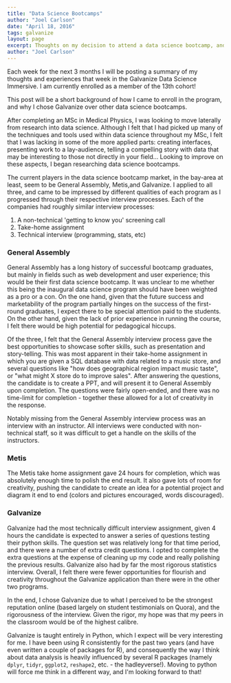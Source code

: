 ```yaml
---
title: "Data Science Bootcamps"
author: "Joel Carlson"
date: "April 18, 2016"
tags: galvanize
layout: page
excerpt: Thoughts on my decision to attend a data science bootcamp, and my perceptions of the application processes for 3 difference camps.
author: "Joel Carlson"
---
```



Each week for the next 3 months I will be posting a summary of my thoughts and experiences that week in the Galvanize Data Science Immersive. I am currently enrolled as a member of the 13th cohort!

This post will be a short background of how I came to enroll in the program, and why I chose Galvanize over other data science bootcamps.

After completing an MSc in Medical Physics, I was looking to move laterally from research into data science. Although I felt that I had picked up many of the techniques and tools used within data science throughout my MSc, I felt that I was lacking in some of the more applied parts: creating interfaces, presenting work to a lay-audience, telling a compelling story with data that may be interesting to those not directly in your field... Looking to improve on these aspects, I began researching data science bootcamps.

The current players in the data science bootcamp market, in the bay-area at least, seem to be General Assembly, Metis,and Galvanize. I applied to all three, and came to be impressed by different qualities of each program as I progressed through their respective interview processes. Each of the companies had roughly similar interview processes:

  1. A non-technical 'getting to know you' screening call
  2. Take-home assignment
  3. Technical interview (programming, stats, etc)

### General Assembly

General Assembly has a long history of successful bootcamp graduates, but mainly in fields such as web development and user experience; this would be their first data science bootcamp. It was unclear to me whether this being the inaugural data science program should have been weighted as a pro or a con. On the one hand, given that the future success and marketability of the program partially hinges on the success of the first-round graduates, I expect there to be special attention paid to the students. On the other hand, given the lack of prior experience in running the course, I felt there would be high potential for pedagogical hiccups.

Of the three, I felt that the General Assembly interview process gave the best opportunities to showcase softer skills, such as presentation and story-telling. This was most apparent in their take-home assignment in which you are given a SQL database with data related to a music store, and several questions like "how does geographical region impact music taste", or "what might X store do to improve sales". After answering the questions, the candidate is to create a PPT, and will present it to General Assembly upon completion. The questions were fairly open-ended, and there was no time-limit for completion - together these allowed for a lot of creativity in the response.

Notably missing from the General Assembly interview process was an interview with an instructor. All interviews were conducted with non-technical staff, so it was difficult to get a handle on the skills of the instructors.

### Metis

The Metis take home assignment gave 24 hours for completion, which was absolutely enough time to polish the end result. It also gave lots of room for creativity, pushing the candidate to create an idea for a potential project and diagram it end to end (colors and pictures encouraged, words discouraged).

### Galvanize

Galvanize had the most technically difficult interview assignment, given 4 hours the candidate is expected to answer a series of questions testing their python skills. The question set was relatively long for that time period, and there were a number of extra credit questions. I opted to complete the extra questions at the expense of cleaning up my code and really polishing the previous results. Galvanize also had by far the most rigorous statistics interview. Overall, I felt there were fewer opportunities for flourish and creativity throughout the Galvanize application than there were in the other two programs.

In the end, I chose Galvanize due to what I perceived to be the strongest reputation online (based largely on student testimonials on Quora), and the rigorousness of the interview. Given the rigor, my hope was that my peers in the classroom would be of the highest calibre.

Galvanize is taught entirely in Python, which I expect will be very interesting for me. I have been using R consistently for the past two years (and have even written a couple of packages for R), and consequently the way I think about data analysis is heavily influenced by several R packages (namely `dplyr`, `tidyr`, `ggplot2`, `reshape2`, etc. - the hadleyverse!). Moving to python will force me think in a different way, and I'm looking forward to that!
